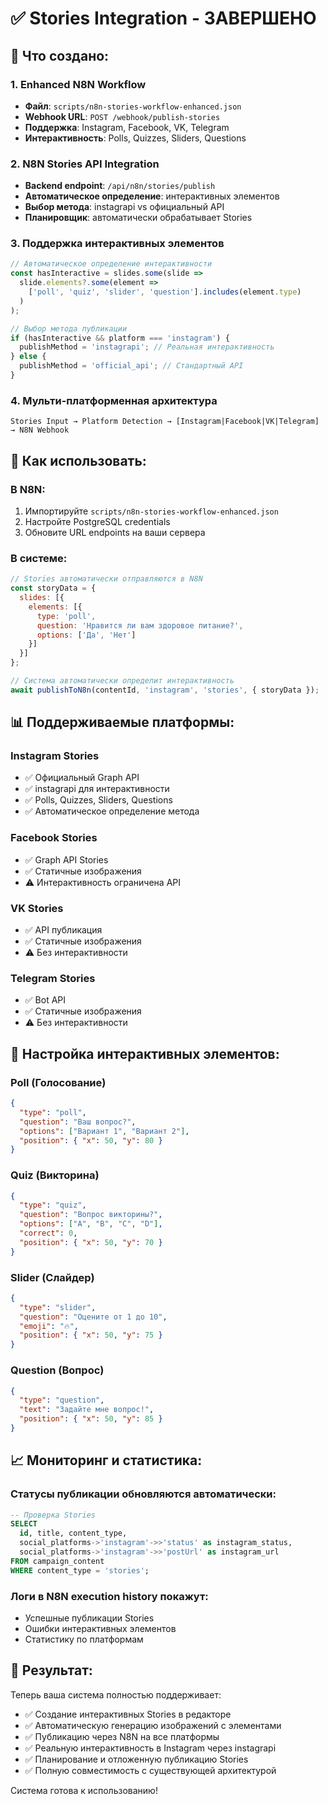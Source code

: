 # ✅ Stories Integration - ЗАВЕРШЕНО

## 🎯 Что создано:

### 1. Enhanced N8N Workflow
- **Файл**: `scripts/n8n-stories-workflow-enhanced.json`
- **Webhook URL**: `POST /webhook/publish-stories`
- **Поддержка**: Instagram, Facebook, VK, Telegram
- **Интерактивность**: Polls, Quizzes, Sliders, Questions

### 2. N8N Stories API Integration
- **Backend endpoint**: `/api/n8n/stories/publish`
- **Автоматическое определение**: интерактивных элементов
- **Выбор метода**: instagrapi vs официальный API
- **Планировщик**: автоматически обрабатывает Stories

### 3. Поддержка интерактивных элементов
```typescript
// Автоматическое определение интерактивности
const hasInteractive = slides.some(slide => 
  slide.elements?.some(element => 
    ['poll', 'quiz', 'slider', 'question'].includes(element.type)
  )
);

// Выбор метода публикации
if (hasInteractive && platform === 'instagram') {
  publishMethod = 'instagrapi'; // Реальная интерактивность
} else {
  publishMethod = 'official_api'; // Стандартный API
}
```

### 4. Мульти-платформенная архитектура
```
Stories Input → Platform Detection → [Instagram|Facebook|VK|Telegram] → N8N Webhook
```

## 🚀 Как использовать:

### В N8N:
1. Импортируйте `scripts/n8n-stories-workflow-enhanced.json`
2. Настройте PostgreSQL credentials
3. Обновите URL endpoints на ваши сервера

### В системе:
```javascript
// Stories автоматически отправляются в N8N
const storyData = {
  slides: [{
    elements: [{
      type: 'poll',
      question: 'Нравится ли вам здоровое питание?',
      options: ['Да', 'Нет']
    }]
  }]
};

// Система автоматически определит интерактивность
await publishToN8n(contentId, 'instagram', 'stories', { storyData });
```

## 📊 Поддерживаемые платформы:

### Instagram Stories
- ✅ Официальный Graph API
- ✅ instagrapi для интерактивности  
- ✅ Polls, Quizzes, Sliders, Questions
- ✅ Автоматическое определение метода

### Facebook Stories
- ✅ Graph API Stories
- ✅ Статичные изображения
- ⚠️ Интерактивность ограничена API

### VK Stories
- ✅ API публикация
- ✅ Статичные изображения
- ⚠️ Без интерактивности

### Telegram Stories  
- ✅ Bot API
- ✅ Статичные изображения
- ⚠️ Без интерактивности

## 🔧 Настройка интерактивных элементов:

### Poll (Голосование)
```json
{
  "type": "poll",
  "question": "Ваш вопрос?",
  "options": ["Вариант 1", "Вариант 2"],
  "position": { "x": 50, "y": 80 }
}
```

### Quiz (Викторина)
```json
{
  "type": "quiz", 
  "question": "Вопрос викторины?",
  "options": ["A", "B", "C", "D"],
  "correct": 0,
  "position": { "x": 50, "y": 70 }
}
```

### Slider (Слайдер)
```json
{
  "type": "slider",
  "question": "Оцените от 1 до 10",
  "emoji": "🔥",
  "position": { "x": 50, "y": 75 }
}
```

### Question (Вопрос)
```json
{
  "type": "question",
  "text": "Задайте мне вопрос!",
  "position": { "x": 50, "y": 85 }
}
```

## 📈 Мониторинг и статистика:

### Статусы публикации обновляются автоматически:
```sql
-- Проверка Stories
SELECT 
  id, title, content_type,
  social_platforms->'instagram'->>'status' as instagram_status,
  social_platforms->'instagram'->>'postUrl' as instagram_url
FROM campaign_content 
WHERE content_type = 'stories';
```

### Логи в N8N execution history покажут:
- Успешные публикации Stories
- Ошибки интерактивных элементов  
- Статистику по платформам

## 🎉 Результат:

Теперь ваша система полностью поддерживает:
- ✅ Создание интерактивных Stories в редакторе
- ✅ Автоматическую генерацию изображений с элементами
- ✅ Публикацию через N8N на все платформы
- ✅ Реальную интерактивность в Instagram через instagrapi
- ✅ Планирование и отложенную публикацию Stories
- ✅ Полную совместимость с существующей архитектурой

Система готова к использованию!